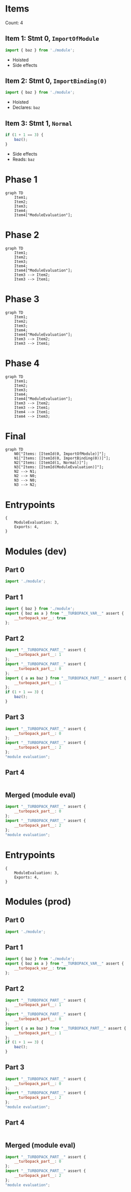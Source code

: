 # Items

Count: 4

## Item 1: Stmt 0, `ImportOfModule`

```js
import { baz } from './module';

```

- Hoisted
- Side effects

## Item 2: Stmt 0, `ImportBinding(0)`

```js
import { baz } from './module';

```

- Hoisted
- Declares: `baz`

## Item 3: Stmt 1, `Normal`

```js
if (1 + 1 == 3) {
    baz();
}

```

- Side effects
- Reads: `baz`

# Phase 1
```mermaid
graph TD
    Item1;
    Item2;
    Item3;
    Item4;
    Item4["ModuleEvaluation"];
```
# Phase 2
```mermaid
graph TD
    Item1;
    Item2;
    Item3;
    Item4;
    Item4["ModuleEvaluation"];
    Item3 --> Item2;
    Item3 --> Item1;
```
# Phase 3
```mermaid
graph TD
    Item1;
    Item2;
    Item3;
    Item4;
    Item4["ModuleEvaluation"];
    Item3 --> Item2;
    Item3 --> Item1;
```
# Phase 4
```mermaid
graph TD
    Item1;
    Item2;
    Item3;
    Item4;
    Item4["ModuleEvaluation"];
    Item3 --> Item2;
    Item3 --> Item1;
    Item4 --> Item1;
    Item4 --> Item3;
```
# Final
```mermaid
graph TD
    N0["Items: [ItemId(0, ImportOfModule)]"];
    N1["Items: [ItemId(0, ImportBinding(0))]"];
    N2["Items: [ItemId(1, Normal)]"];
    N3["Items: [ItemId(ModuleEvaluation)]"];
    N2 --> N1;
    N2 --> N0;
    N3 --> N0;
    N3 --> N2;
```
# Entrypoints

```
{
    ModuleEvaluation: 3,
    Exports: 4,
}
```


# Modules (dev)
## Part 0
```js
import './module';

```
## Part 1
```js
import { baz } from './module';
export { baz as a } from "__TURBOPACK_VAR__" assert {
    __turbopack_var__: true
};

```
## Part 2
```js
import "__TURBOPACK_PART__" assert {
    __turbopack_part__: 1
};
import "__TURBOPACK_PART__" assert {
    __turbopack_part__: 0
};
import { a as baz } from "__TURBOPACK_PART__" assert {
    __turbopack_part__: 1
};
if (1 + 1 == 3) {
    baz();
}

```
## Part 3
```js
import "__TURBOPACK_PART__" assert {
    __turbopack_part__: 0
};
import "__TURBOPACK_PART__" assert {
    __turbopack_part__: 2
};
"module evaluation";

```
## Part 4
```js

```
## Merged (module eval)
```js
import "__TURBOPACK_PART__" assert {
    __turbopack_part__: 0
};
import "__TURBOPACK_PART__" assert {
    __turbopack_part__: 2
};
"module evaluation";

```
# Entrypoints

```
{
    ModuleEvaluation: 3,
    Exports: 4,
}
```


# Modules (prod)
## Part 0
```js
import './module';

```
## Part 1
```js
import { baz } from './module';
export { baz as a } from "__TURBOPACK_VAR__" assert {
    __turbopack_var__: true
};

```
## Part 2
```js
import "__TURBOPACK_PART__" assert {
    __turbopack_part__: 1
};
import "__TURBOPACK_PART__" assert {
    __turbopack_part__: 0
};
import { a as baz } from "__TURBOPACK_PART__" assert {
    __turbopack_part__: 1
};
if (1 + 1 == 3) {
    baz();
}

```
## Part 3
```js
import "__TURBOPACK_PART__" assert {
    __turbopack_part__: 0
};
import "__TURBOPACK_PART__" assert {
    __turbopack_part__: 2
};
"module evaluation";

```
## Part 4
```js

```
## Merged (module eval)
```js
import "__TURBOPACK_PART__" assert {
    __turbopack_part__: 0
};
import "__TURBOPACK_PART__" assert {
    __turbopack_part__: 2
};
"module evaluation";

```
